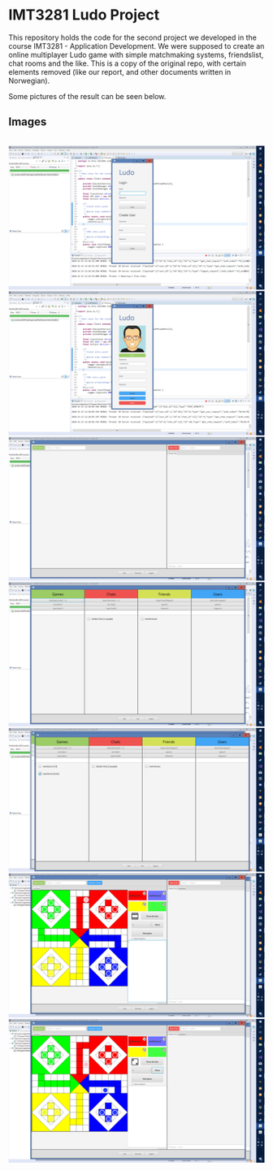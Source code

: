 # IMT3281 Ludo Project
This repository holds the code for the second project we developed in the course IMT3281 - Application Development. 
We were supposed to create an online multiplayer Ludo game with simple matchmaking systems, friendslist, chat rooms and the like.
This is a copy of the original repo, with certain elements removed (like our report, and other documents written in Norwegian).

Some pictures of the result can be seen below.

## Images
<br>![](./docs/Skjermbilde%20(2).png)
<br>![](./docs/Skjermbilde%20(3).png)
<br>![](./docs/Skjermbilde%20(4).png)
<br>![](./docs/Skjermbilde%20(5).png)
<br>![](./docs/Skjermbilde%20(6).png)
<br>![](./docs/Skjermbilde%20(7).png)
<br>![](./docs/Skjermbilde%20(8).png)
